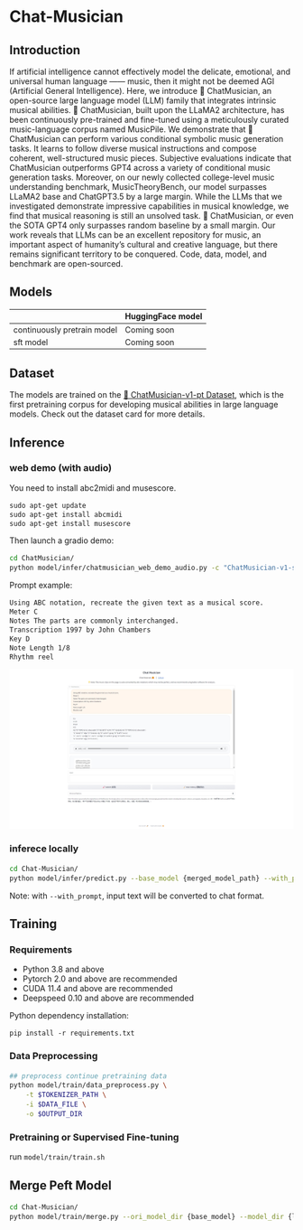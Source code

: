 # Chat-Musician

## Introduction

If artificial intelligence cannot effectively model the delicate, emotional, and universal human language —— music, then it might not be deemed AGI (Artificial General Intelligence). Here, we introduce 🎼 ChatMusician, an open-source large language model (LLM) family that integrates intrinsic musical abilities. 🎼 ChatMusician, built upon the LLaMA2 architecture, has been continuously pre-trained and fine-tuned using a meticulously curated music-language corpus named MusicPile. We demonstrate that 🎼 ChatMusician can perform various conditional symbolic music generation tasks. It learns to follow diverse musical instructions and compose coherent, well-structured music pieces. Subjective evaluations indicate that ChatMusician outperforms GPT4 across a variety of conditional music generation tasks. Moreover, on our newly collected college-level music understanding benchmark, MusicTheoryBench, our model surpasses LLaMA2 base and ChatGPT3.5 by a large margin. While the LLMs that we investigated demonstrate impressive capabilities in musical knowledge, we find that musical reasoning is still an unsolved task. 🎼 ChatMusician, or even the SOTA GPT4 only surpasses random baseline by a small margin. Our work reveals that LLMs can be an excellent repository for music, an important aspect of humanity’s cultural and creative language, but there remains significant territory to be conquered. Code, data, model, and benchmark are open-sourced.

## Models

|                             | HuggingFace model                                                               |  
|-----------------------------|---------------------------------------------------------------------------------|
| continuously pretrain model | Coming soon       |
| sft model                   | Coming soon |


## Dataset


The models are trained on the [🤗 ChatMusician-v1-pt Dataset](https://huggingface.co/datasets/m-a-p/ChatMusician-v1-pt), which is the first pretraining corpus for developing musical abilities in large language models. Check out the dataset card for more details.

## Inference

### web demo (with audio)

You need to install abc2midi and musescore.
```
sudo apt-get update
sudo apt-get install abcmidi
sudo apt-get install musescore
```
Then launch a gradio demo:
```bash
cd ChatMusician/
python model/infer/chatmusician_web_demo_audio.py -c "ChatMusician-v1-sft-78k" --server_port 8888
```
Prompt example:
```
Using ABC notation, recreate the given text as a musical score.
Meter C
Notes The parts are commonly interchanged.
Transcription 1997 by John Chambers
Key D
Note Length 1/8
Rhythm reel
```
![chatmusician web demo](model/res/prompt1.png)

### inferece locally

```bash
cd Chat-Musician/
python model/infer/predict.py --base_model {merged_model_path} --with_prompt --interactive
```
Note: with `--with_prompt`, input text will be converted to chat format.

## Training

### Requirements

- Python 3.8 and above
- Pytorch 2.0 and above are recommended
- CUDA 11.4 and above are recommended
- Deepspeed 0.10 and above are recommended

Python dependency installation:
```
pip install -r requirements.txt 
```

### Data Preprocessing

```bash
## preprocess continue pretraining data
python model/train/data_preprocess.py \
    -t $TOKENIZER_PATH \
    -i $DATA_FILE \
    -o $OUTPUT_DIR 
```

### Pretraining or Supervised Fine-tuning

run `model/train/train.sh`

## Merge Peft Model

```bash
cd Chat-Musician/
python model/train/merge.py --ori_model_dir {base_model} --model_dir {lora_ckpt_path} --output_dir {output_path}
```
